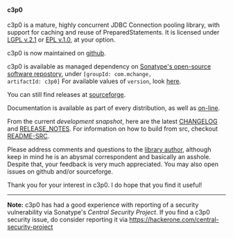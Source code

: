 #### c3p0 ####

c3p0 is a mature, highly concurrent JDBC Connection pooling library, with
support for caching and reuse of PreparedStatements. It is licensed under 
[LGPL v.2.1](https://github.com/swaldman/c3p0/blob/master/src/dist-static/LICENSE-LGPL)
or [EPL v.1.0](https://github.com/swaldman/c3p0/blob/master/src/dist-static/LICENSE-EPL), 
at your option.

c3p0 is now maintained on [github](https://github.com/swaldman/c3p0).

c3p0 is available as managed dependency on [Sonatype's open-source software repostory](https://oss.sonatype.org/content/repositories/releases/), 
under <code>[groupId: com.mchange, artifactId: c3p0]</code> For available values of <code>version</code>, look [here](https://oss.sonatype.org/content/repositories/releases/com/mchange/c3p0/).

You can still find releases at [sourceforge](http://sourceforge.net/projects/c3p0/).

Documentation is available as part of every distribution, as well as [on-line](http://www.mchange.com/projects/c3p0/).

From the current *development snapshot*, here are the latest [CHANGELOG](https://github.com/swaldman/c3p0/blob/master/src/dist-static/CHANGELOG) and [RELEASE_NOTES](https://github.com/swaldman/c3p0/blob/master/src/dist-static/RELEASE_NOTES-c3p0-0.9.5). For information on how to build from src, checkout [README-SRC](https://github.com/swaldman/c3p0/blob/master/README-SRC).

Please address comments and questions to the [library author](mailto:swaldman@mchange.com), although keep in mind he is an abysmal correspondent and basically an asshole. Despite that, your feedback is very much appreciated. You may also open issues on github and/or sourceforge.

Thank you for your interest in c3p0. I do hope that you find it useful!

---

**Note:** c3p0 has had a good experience with reporting of a security vulnerability via Sonatype's _Central Security Project_.
If you find a c3p0 security issue, do consider reporting it via https://hackerone.com/central-security-project






